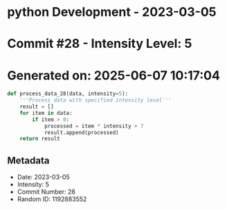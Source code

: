 ﻿# python Development - 2023-03-05
# Commit #28 - Intensity Level: 5
# Generated on: 2025-06-07 10:17:04
```python
def process_data_28(data, intensity=5):
    '''Process data with specified intensity level'''
    result = []
    for item in data:
        if item > 0:
            processed = item * intensity + 7
            result.append(processed)
    return result
```
## Metadata
- Date: 2023-03-05
- Intensity: 5
- Commit Number: 28
- Random ID: 1192883552
